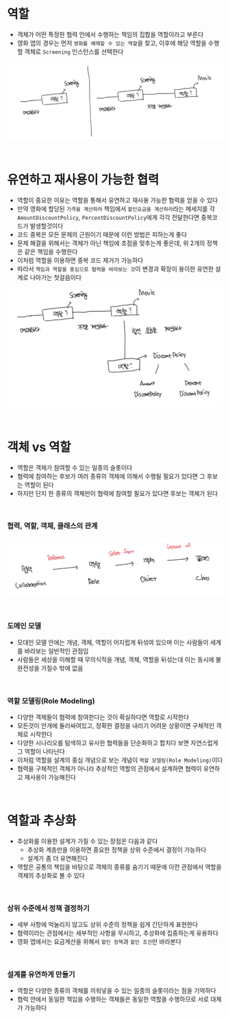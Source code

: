 # 역할

- 객체가 어떤 특정한 협력 안에서 수행하는 책임의 집합을 역할이라고 부른다
- 영화 앱의 경우는 먼저 `영화를 예매할 수 있는 역할`을 찾고, 이후에 해당 역할을 수행할 객체로 `Screening` 인스턴스를 선택한다

![alt text](image.png)

<br>

# 유연하고 재사용이 가능한 협력

- 역할이 중요한 이유는 역할을 통해서 유연하고 재사용 가능한 협력을 얻을 수 있다
- 만약 영화에 할당된 `가격을 계산하라` 책임에서 `할인요금을 계산하라`라는 메세지를 각 `AmountDiscountPolicy`, `PercentDiscountPolicy`에게 각각 전달한다면 중복코드가 발생할것이다
- 코드 중복은 모든 문제의 근원이기 때문에 이런 방법은 피하는게 좋다
- 문제 해결을 위해서는 객체가 아닌 책임에 초점을 맞추는게 좋은데, 위 2개의 정책은 같은 책임을 수행한다
- 이처럼 역할을 이용하면 중복 코드 제거가 가능하다
- 따라서 `책임과 역할을 중심으로 협력을 바라보는 것`이 변경과 확장이 용이한 유연한 설계로 나아가는 첫걸음이다

![alt text](image-1.png)

<br>

# 객체 vs 역할

- 역할은 객체가 참여할 수 있는 일종의 슬롯이다
- 협력에 참여하는 후보가 여러 종류의 객체에 의해서 수행될 필요가 있다면 그 후보는 역할이 된다
- 하지만 단지 한 종류의 객체만이 협력에 참여할 필요가 있다면 후보는 객체가 된다

<br>

### 협력, 역할, 객체, 클래스의 관계

![alt text](image-2.png)

<br>

### 도메인 모델

- 모데인 모델 안에는 개념, 객체, 역할이 어지럽게 뒤섞여 있으며 이는 사람들이 세계를 바라보는 일반적인 관점임
- 사람들은 세상을 이해할 때 무의식적을 개념, 객체, 역할을 뒤섞는데 이는 동시에 불완전성을 가질수 밖에 없음

<br>

### 역할 모델링(Role Modeling)

- 다양한 객체들이 협력에 참여한다는 것이 확실하다면 역할로 시작한다
- 모든것이 안개에 둘러싸여있고, 정확한 결정을 내리기 어려운 상황이면 구체적인 객체로 시작한다
- 다양한 시나리오를 탐색하고 유사한 협력들을 단순화하고 합치다 보면 자연스럽게 그 역할이 나타난다
- 이처럼 역할을 설계의 중심 개념으로 보는 개념이 `역할 모델링(Role Modeling)`이다
- 협력을 구체적인 객체가 아니라 추상적인 역할의 관점에서 설계하면 협력이 유연하고 재사용이 가능해진다

<br>

# 역할과 추상화

- 추상화를 이용한 설계가 가질 수 있는 장점은 다음과 같다
  - 추상화 계층만을 이용하면 중요한 정책을 상위 수준에서 결정이 가능하다
  - 설계가 좀 더 유연해진다
- 역할은 공통의 책임을 바탕으로 객체의 종류를 숨기기 때문에 이런 관점에서 역할을 객체의 추상화로 볼 수 있다

<br>

### 상위 수준에서 정책 결정하기

- 세부 사항에 억눌리지 않고도 상위 수준의 정책을 쉽게 간단하게 표현한다
- 협력이라는 관점에서는 세부적인 사항을 무시하고, 추상화에 집중하는게 유용하다
- 영화 앱에서는 요금계산을 위해서 `할인 정책`과 `할인 조건`만 바라본다

<br>

### 설계를 유연하게 만들기

- 역할은 다양한 종류의 객체를 끼워넣을 수 있는 일종의 슬롯이라는 점을 기억하다
- 협럭 안에서 동일한 책임을 수행하는 객체들은 동일한 역할을 수행하므로 서로 대체가 가능하다

